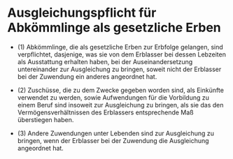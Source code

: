 # Ausgleichungspflicht für Abkömmlinge als gesetzliche Erben

- (1) Abkömmlinge, die als gesetzliche Erben zur Erbfolge gelangen, sind verpflichtet, dasjenige, was sie von dem Erblasser bei dessen Lebzeiten als Ausstattung erhalten haben, bei der Auseinandersetzung untereinander zur Ausgleichung zu bringen, soweit nicht der Erblasser bei der Zuwendung ein anderes angeordnet hat.

- (2) Zuschüsse, die zu dem Zwecke gegeben worden sind, als Einkünfte verwendet zu werden, sowie Aufwendungen für die Vorbildung zu einem Beruf sind insoweit zur Ausgleichung zu bringen, als sie das den Vermögensverhältnissen des Erblassers entsprechende Maß überstiegen haben.

- (3) Andere Zuwendungen unter Lebenden sind zur Ausgleichung zu bringen, wenn der Erblasser bei der Zuwendung die Ausgleichung angeordnet hat.

